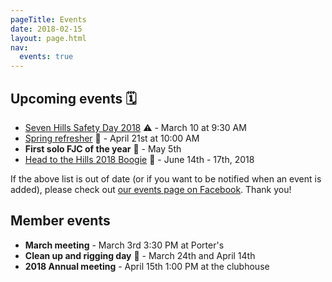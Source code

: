 ```yaml
---
pageTitle: Events
date: 2018-02-15
layout: page.html
nav:
  events: true
---
```


## Upcoming events 🗓

 * [Seven Hills Safety Day 2018](https://www.facebook.com/events/190896751662815/) ⚠️ - March 10 at 9:30 AM
 * [Spring refresher](https://www.facebook.com/events/596548610678517/) 🌷 - April 21st at 10:00 AM
 * __First solo FJC of the year__ 🌈 - May 5th
 * [Head to the Hills 2018 Boogie](../posts/head-to-the-hills-2018) 🎪 - June 14th - 17th, 2018

If the above list is out of date (or if you want to be notified when an event is added), please check out [our events page on Facebook](https://www.facebook.com/pg/Seven.Hills.Skydivers/events/?ref=page_internal). Thank you!

## Member events

 * __March meeting__ - March 3rd 3:30 PM at Porter's
 * __Clean up and rigging day__ 🚧 - March 24th and April 14th
 * __2018 Annual meeting__ - April 15th 1:00 PM at the clubhouse
